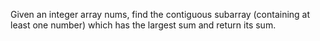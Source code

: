 
Given an integer array nums, find the contiguous subarray (containing at least one number) which has the largest sum and return its sum.
